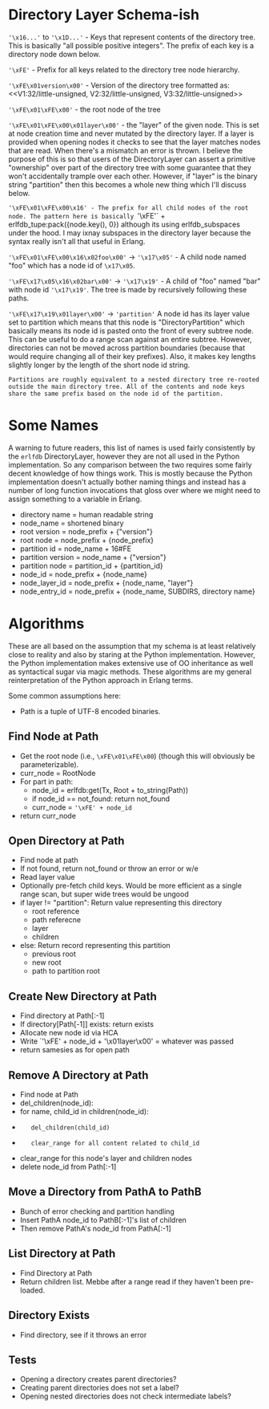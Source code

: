 Directory Layer Schema-ish
==========================


`'\x16...'` to `'\x1D...'` - Keys that represent contents of the directory
    tree. This is basically "all possible positive integers". The prefix
    of each key is a directory node down below.


`'\xFE'` - Prefix for all keys related to the directory tree node
    hierarchy.


`'\xFE\x01version\x00'` - Version of the directory tree formatted as:
    <<V1:32/little-unsigned, V2:32/little-unsigned, V3:32/little-unsigned>>


`'\xFE\x01\xFE\x00'` - the root node of the tree


`'\xFE\x01\xFE\x00\x01layer\x00'` - the "layer" of the given node. This
    is set at node creation time and never mutated by the directory layer.
    If a layer is provided when opening nodes it checks to see that the
    layer matches nodes that are read. When there's a mismatch an error
    is thrown. I believe the purpose of this is so that users of the
    DirectoryLayer can assert a primitive "ownership" over part of the
    directory tree with some guarantee that they won't accidentally trample
    over each other. However, if "layer" is the binary string "partition"
    then this becomes a whole new thing which I'll discuss below.


`'\xFE\x01\xFE\x00\x16' - The prefix for all child nodes of the root node. The
    pattern here is basically `'\xFE'` + erlfdb_tupe:pack({node.key(), 0})
    although its using erlfdb_subspaces under the hood. I may ixnay subspaces
    in the directory layer because the syntax really isn't all that useful
    in Erlang.


`'\xFE\x01\xFE\x00\x16\x02foo\x00'` -> `'\x17\x05'` - A child node named "foo"
    which has a node id of `\x17\x05`.


`'\xFE\x17\x05\x16\x02bar\x00'` -> `'\x17\x19'` - A child of "foo" named
    "bar" with node id `'\x17\x19'`. The tree is made by recursively
    following these paths.


`'\xFE\x17\x19\x01layer\x00'` -> `'partition'` A node id has its layer value
    set to partition which means that this node is "DirectoryPartition"
    which basically means its node id is pasted onto the front of
    every subtree node. This can be useful to do a range scan against an
    entire subtree. However, directories can not be moved across partition
    boundaries (because that would require changing all of their key
    prefixes). Also, it makes key lengths slightly longer by the length
    of the short node id string.

    Partitions are roughly equivalent to a nested directory tree re-rooted
    outside the main directory tree. All of the contents and node keys
    share the same prefix based on the node id of the partition.


Some Names
==========

A warning to future readers, this list of names is used fairly consistently
by the `erlfdb` DirectoryLayer, however they are not all used in the
Python implementation. So any comparison between the two requires some
fairly decent knowledge of how things work. This is mostly because the
Python implementation doesn't actually bother naming things and instead has
a number of long function invocations that gloss over where we might need
to assign something to a variable in Erlang.

  * directory name = human readable string
  * node_name = shortened binary
  * root version = node_prefix + {"version"}
  * root node = node_prefix + {node_prefix}
  * partition id = node_name + 16#FE
  * partition version = node_name + {"version"}
  * partition node = partition_id + {partition_id}
  * node_id = node_prefix + {node_name}
  * node_layer_id = node_prefix + {node_name, "layer"}
  * node_entry_id = node_prefix + {node_name, SUBDIRS, directory name}



Algorithms
==========

These are all based on the assumption that my schema is at least relatively
close to reality and also by staring at the Python implementation. However,
the Python implementation makes extensive use of OO inheritance as well
as syntactical sugar via magic methods. These algorithms are my general
reinterpretation of the Python approach in Erlang terms.

Some common assumptions here:

  * Path is a tuple of UTF-8 encoded binaries.


Find Node at Path
-----------------

  * Get the root node (i.e., `\xFE\x01\xFE\x00`) (though this will
    obviously be parameterizable).
  * curr_node = RootNode
  * For part in path:
    - node_id = erlfdb:get(Tx, Root + to_string(Path))
    - if node_id == not_found: return not_found
    - curr_node = `'\xFE' + node_id`
  * return curr_node


Open Directory at Path
----------------------

  * Find node at path
  * If not found, return not_found or throw an error or w/e
  * Read layer value
  * Optionally pre-fetch child keys. Would be more efficient as
    a single range scan, but super wide trees would be ungood
  * if layer != "partition": Return value representing this directory
    - root reference
    - path referecne
    - layer
    - children
  * else: Return record representing this partition
    - previous root
    - new root
    - path to partition root


Create New Directory at Path
----------------------------

  * Find directory at Path[:-1]
  * If directory[Path[-1]] exists: return exists
  * Allocate new node id via HCA
  * Write `'\xFE' + node_id + '\x01layer\x00' = whatever was passed
  * return samesies as for open path


Remove A Directory at Path
--------------------------

  * Find node at Path
  * del_children(node_id):
  *    for name, child_id in children(node_id):
  *        del_children(child_id)
  *        clear_range for all content related to child_id
  *    clear_range for this node's layer and children nodes
  * delete node_id from Path[:-1]


Move a Directory from PathA to PathB
------------------------------------

  * Bunch of error checking and partition handling
  * Insert PathA node_id to PathB[:-1]'s list of children
  * Then remove PathA's node_id from PathA[:-1]


List Directory at Path
----------------------

  * Find Directory at Path
  * Return children list. Mebbe after a range read if they
    haven't been pre-loaded.


Directory Exists
----------------

  * Find directory, see if it throws an error


Tests
-----

  * Opening a directory creates parent directories?
  * Creating parent directories does not set a label?
  * Opening nested directories does not check intermediate labels?



